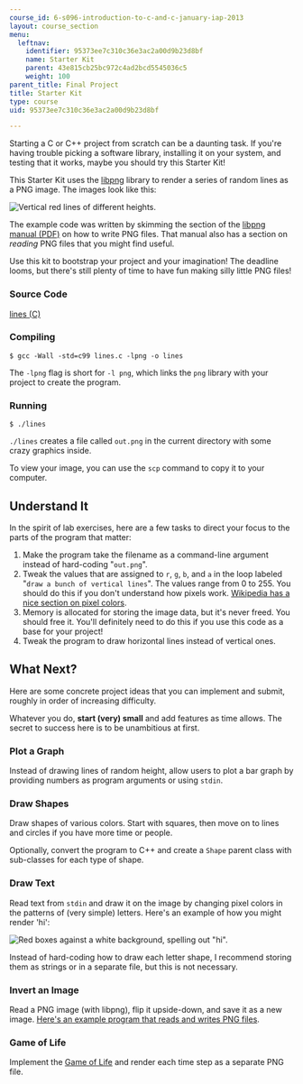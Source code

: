 ```yaml
---
course_id: 6-s096-introduction-to-c-and-c-january-iap-2013
layout: course_section
menu:
  leftnav:
    identifier: 95373ee7c310c36e3ac2a00d9b23d8bf
    name: Starter Kit
    parent: 43e815cb25bc972c4ad2bcd5545036c5
    weight: 100
parent_title: Final Project
title: Starter Kit
type: course
uid: 95373ee7c310c36e3ac2a00d9b23d8bf

---
```


Starting a C or C++ project from scratch can be a daunting task. If you're having trouble picking a software library, installing it on your system, and testing that it works, maybe you should try this Starter Kit!

This Starter Kit uses the [libpng](http://www.libpng.org/pub/png/libpng.html) library to render a series of random lines as a PNG image. The images look like this:

![Vertical red lines of different heights.](/coursemedia/6-s096-introduction-to-c-and-c-january-iap-2013/16c065ed11ff220360ba6190d4a8bc4d_Line.jpg)

The example code was written by skimming the section of the [libpng manual (PDF)](http://www.libpng.org/pub/png/libpng-1.4.0-manual.pdf) on how to write PNG files. That manual also has a section on _reading_ PNG files that you might find useful.

Use this kit to bootstrap your project and your imagination! The deadline looms, but there's still plenty of time to have fun making silly little PNG files!

### Source Code

[lines (C)](/coursemedia/6-s096-introduction-to-c-and-c-january-iap-2013/c9d5adc75b857df44582fc9ce339dd56_lines.c)

### Compiling

`$ gcc -Wall -std=c99 lines.c -lpng -o lines`

The `-lpng` flag is short for `-l png`, which links the `png` library with your project to create the program.

### Running

`$ ./lines`

`./lines` creates a file called `out.png` in the current directory with some crazy graphics inside.

To view your image, you can use the `scp` command to copy it to your computer.

Understand It
-------------

In the spirit of lab exercises, here are a few tasks to direct your focus to the parts of the program that matter:

1.  Make the program take the filename as a command-line argument instead of hard-coding "`out.png`".
2.  Tweak the values that are assigned to `r`, `g`, `b`, and `a` in the loop labeled "`draw a bunch of vertical lines`". The values range from 0 to 255. You should do this if you don't understand how pixels work. [Wikipedia has a nice section on pixel colors](http://en.wikipedia.org/wiki/RGB#Numeric_representations).
3.  Memory is allocated for storing the image data, but it's never freed. You should free it. You'll definitely need to do this if you use this code as a base for your project!
4.  Tweak the program to draw horizontal lines instead of vertical ones.

What Next?
----------

Here are some concrete project ideas that you can implement and submit, roughly in order of increasing difficulty.

Whatever you do, **start (very) small** and add features as time allows. The secret to success here is to be unambitious at first.

### Plot a Graph

Instead of drawing lines of random height, allow users to plot a bar graph by providing numbers as program arguments or using `stdin`.

### Draw Shapes

Draw shapes of various colors. Start with squares, then move on to lines and circles if you have more time or people.

Optionally, convert the program to C++ and create a `Shape` parent class with sub-classes for each type of shape.

### Draw Text

Read text from `stdin` and draw it on the image by changing pixel colors in the patterns of (very simple) letters. Here's an example of how you might render 'hi':

![Red boxes against a white background, spelling out "hi".](/courses/electrical-engineering-and-computer-science/6-s096-introduction-to-c-and-c-january-iap-2013/final-project/starter-kit/Draw_Text.jpg)

Instead of hard-coding how to draw each letter shape, I recommend storing them as strings or in a separate file, but this is not necessary.

### Invert an Image

Read a PNG image (with libpng), flip it upside-down, and save it as a new image. [Here's an example program that reads and writes PNG files](http://zarb.org/~gc/html/libpng.html).

### Game of Life

Implement the [Game of Life](http://en.wikipedia.org/wiki/Conway%27s_Game_of_Life) and render each time step as a separate PNG file.